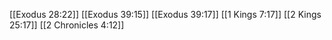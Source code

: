[[Exodus 28:22]]
[[Exodus 39:15]]
[[Exodus 39:17]]
[[1 Kings 7:17]]
[[2 Kings 25:17]]
[[2 Chronicles 4:12]]
